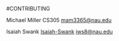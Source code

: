 #CONTRIBUTING

Michael Miller
CS305
mam3365@nau.edu

Isaiah Swank
[Isaiah-Swank](https://github.com/Isaiah-Swank)
iws8@nau.edu
